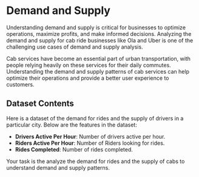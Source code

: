 # Demand and Supply

Understanding demand and supply is critical for businesses to optimize operations, maximize profits, and make informed decisions. Analyzing the demand and supply for cab ride businesses like Ola and Uber is one of the challenging use cases of demand and supply analysis.

Cab services have become an essential part of urban transportation, with people relying heavily on these services for their daily commutes. Understanding the demand and supply patterns of cab services can help optimize their operations and provide a better user experience to customers.

## Dataset Contents

Here is a dataset of the demand for rides and the supply of drivers in a particular city. Below are the features in the dataset:

- **Drivers Active Per Hour**: Number of drivers active per hour.
- **Riders Active Per Hour**: Number of Riders looking for rides.
- **Rides Completed**: Number of rides completed.

Your task is the analyze the demand for rides and the supply of cabs to understand demand and supply patterns.
